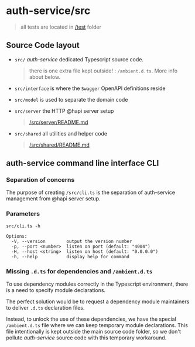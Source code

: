 # auth-service/src #
> all tests are located in [/test](../test/README.md) folder

## Source Code layout ##

- `src/` _auth-service_ dedicated Typescript source code.
  > there is one extra file kept outside! : `/ambient.d.ts`. More info about below.

- `src/interface` is where the `Swagger` OpenAPI definitions reside
- `src/model` is used to separate the domain code
- `src/server` the HTTP @hapi server setup 
  > [/src/server/README.md](server/README.md)
- `src/shared` all utilities and helper code 
  > [/src/shared/README.md](shared/README.md)

## auth-service command line interface CLI

### Separation of concerns
The purpose of creating `/src/cli.ts` is the separation of auth-service management from @hapi server setup. 


### Parameters
```text
src/cli.ts -h

Options:
  -V, --version        output the version number
  -p, --port <number>  listen on port (default: "4004")
  -H, --host <string>  listen on host (default: "0.0.0.0")
  -h, --help           display help for command
```


### Missing `.d.ts` for dependencies and `/ambient.d.ts` ###

To use dependency modules correctly in the Typescript environment, 
there is a need to specify module declarations. 

The perfect solution would be to request a dependency module maintainers to deliver `.d.ts` declaration files. 

Instead, to unlock the use of these dependencies, we have the special `/ambient.d.ts` file where we can keep temporary module declarations. This file intentionally is kept outside the main source code folder, so we don't pollute _auth-service_ source code with this temporary workaround.